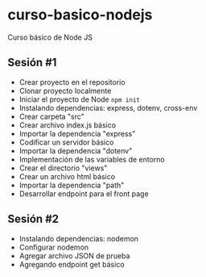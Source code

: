 # curso-basico-nodejs

Curso básico de Node JS

## Sesión #1

- Crear proyecto en el repositorio
- Clonar proyecto localmente
- Iniciar el proyecto de Node `npm init`
- Instalando dependencias: express, dotenv, cross-env
- Crear carpeta "src"
- Crear archivo index.js básico
- Importar la dependencia "express"
- Codificar un servidor básico
- Importar la dependencia "dotenv"
- Implementación de las variables de entorno
- Crear el directorio "views"
- Crear un archivo html básico
- Importar la dependencia "path"
- Desarrollar endpoint para el front page

## Sesión #2

- Instalando dependencias: nodemon
- Configurar nodemon
- Agregar archivo JSON de prueba
- Agregando endpoint get básico
